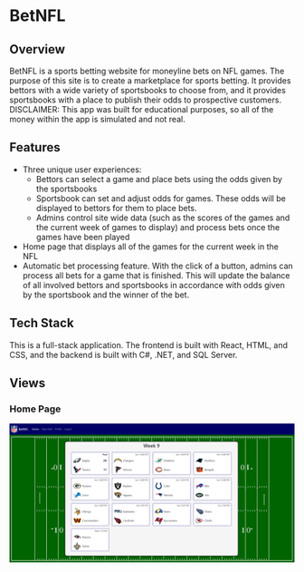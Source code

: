 # BetNFL


## Overview

BetNFL is a sports betting website for moneyline bets on NFL games. The purpose of this site is to create a marketplace for sports betting. It provides bettors with a wide variety of sportsbooks to choose from, and it provides sportsbooks with a place to publish their odds to prospective customers. DISCLAIMER: This app was built for educational purposes, so all of the money within the app is simulated and not real.

## Features

- Three unique user experiences:
  - Bettors can select a game and place bets using the odds given by the sportsbooks
  - Sportsbook can set and adjust odds for games. These odds will be displayed to bettors for them to place bets.
  - Admins control site wide data (such as the scores of the games and the current week of games to display) and process bets once the games have been played
- Home page that displays all of the games for the current week in the NFL
- Automatic bet processing feature. With the click of a button, admins can process all bets for a game that is finished. This will update the balance of all involved bettors and sportsbooks in accordance with odds given by the sportsbook and the winner of the bet.

## Tech Stack

This is a full-stack application. The frontend is built with React, HTML, and CSS, and the backend is built with C#, .NET, and SQL Server.

## Views

### Home Page

![Home Page](./Readme_Photos/HomePage.png)
